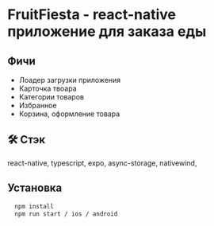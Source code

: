 
# FruitFiesta - react-native приложение для заказа еды

## Фичи

- Лоадер загрузки приложения
- Карточка твоара
- Категории товаров
- Избранное
- Корзина, оформление товара


## 🛠 Стэк
react-native, typescript, expo, async-storage, nativewind, 


## Установка
```bash
  npm install
  npm run start / ios / android
```
